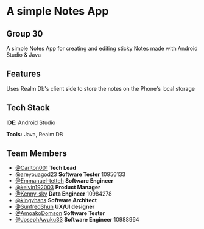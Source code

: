 
# A simple Notes App 
## Group 30 

A simple Notes App for creating and editing sticky Notes made with Android Studio & Java


## Features
Uses Realm Db's client side to store the notes on the Phone's local storage


## Tech Stack

**IDE**: Android Studio

**Tools:**  Java, Realm DB



## Team Members

- [@Carlton001](https://github.com/Carlton001) **Tech Lead**
- [@areyouagod23](https://github.com/areyouagod23) **Software Tester** 10956133
- [@Emmanuel-tetteh]() **Software Engineer**
- [@kelvin192003](https://github.com/kelvin192003) **Product Manager**
- [@Kenny-skv](https://github.com/Kenny-skv) **Data Engineer** 10984278
- [@kingvhans](https://github.com/kingvhans) **Software Architect**
- [@SunfredShun](https://github.com/SunfredShun) **UX/UI designer**
- [@AmoakoDomson](https://github.com/AmoakoDomson) **Software Tester**
- [@JosephAwuku33](https://github.com/JosephAwuku33) **Software Engineer** 10988964

